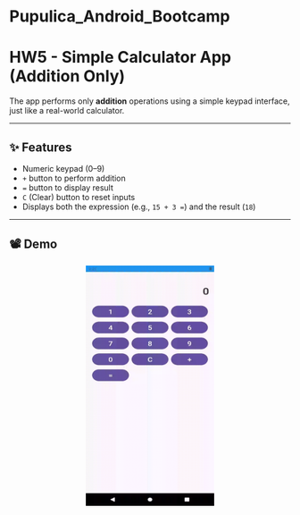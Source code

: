 # Pupulica_Android_Bootcamp

#  HW5 - Simple Calculator App (Addition Only)
The app performs only **addition** operations using a simple keypad interface, just like a real-world calculator.

---

## ✨ Features

- Numeric keypad (0–9)
- `+` button to perform addition
- `=` button to display result
- `C` (Clear) button to reset inputs
- Displays both the expression (e.g., `15 + 3 =`) and the result (`18`)

---

## 📽 Demo
<p align="center">
  <img src="https://raw.githubusercontent.com/berinackr/Pupulica_Android_Bootcamp/main/hw5/demo.gif" width="230" height="430" />
</p>




